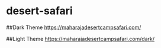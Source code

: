 # desert-safari

##Dark Theme
https://maharajadesertcampsafari.com/

##Light Theme
https://maharajadesertcampsafari.com/dark/
